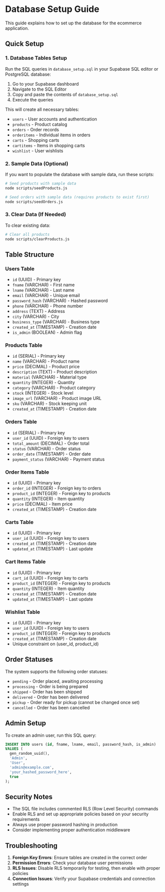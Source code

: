 # Database Setup Guide

This guide explains how to set up the database for the ecommerce application.

## Quick Setup

### 1. Database Tables Setup

Run the SQL queries in `database_setup.sql` in your Supabase SQL editor or PostgreSQL database:

1. Go to your Supabase dashboard
2. Navigate to the SQL Editor
3. Copy and paste the contents of `database_setup.sql`
4. Execute the queries

This will create all necessary tables:

- `users` - User accounts and authentication
- `products` - Product catalog
- `orders` - Order records
- `orderitems` - Individual items in orders
- `carts` - Shopping carts
- `cartitems` - Items in shopping carts
- `wishlist` - User wishlists

### 2. Sample Data (Optional)

If you want to populate the database with sample data, run these scripts:

```bash
# Seed products with sample data
node scripts/seedProducts.js

# Seed orders with sample data (requires products to exist first)
node scripts/seedOrders.js
```

### 3. Clear Data (If Needed)

To clear existing data:

```bash
# Clear all products
node scripts/clearProducts.js
```

## Table Structure

### Users Table

- `id` (UUID) - Primary key
- `fname` (VARCHAR) - First name
- `lname` (VARCHAR) - Last name
- `email` (VARCHAR) - Unique email
- `password_hash` (VARCHAR) - Hashed password
- `phone` (VARCHAR) - Phone number
- `address` (TEXT) - Address
- `city` (VARCHAR) - City
- `business_type` (VARCHAR) - Business type
- `created_at` (TIMESTAMP) - Creation date
- `is_admin` (BOOLEAN) - Admin flag

### Products Table

- `id` (SERIAL) - Primary key
- `name` (VARCHAR) - Product name
- `price` (DECIMAL) - Product price
- `description` (TEXT) - Product description
- `material` (VARCHAR) - Material type
- `quantity` (INTEGER) - Quantity
- `category` (VARCHAR) - Product category
- `stock` (INTEGER) - Stock level
- `image_url` (VARCHAR) - Product image URL
- `sku` (VARCHAR) - Stock keeping unit
- `created_at` (TIMESTAMP) - Creation date

### Orders Table

- `id` (SERIAL) - Primary key
- `user_id` (UUID) - Foreign key to users
- `total_amount` (DECIMAL) - Order total
- `status` (VARCHAR) - Order status
- `order_date` (TIMESTAMP) - Order date
- `payment_status` (VARCHAR) - Payment status

### Order Items Table

- `id` (UUID) - Primary key
- `order_id` (INTEGER) - Foreign key to orders
- `product_id` (INTEGER) - Foreign key to products
- `quantity` (INTEGER) - Item quantity
- `price` (DECIMAL) - Item price
- `created_at` (TIMESTAMP) - Creation date

### Carts Table

- `id` (UUID) - Primary key
- `user_id` (UUID) - Foreign key to users
- `created_at` (TIMESTAMP) - Creation date
- `updated_at` (TIMESTAMP) - Last update

### Cart Items Table

- `id` (UUID) - Primary key
- `cart_id` (UUID) - Foreign key to carts
- `product_id` (INTEGER) - Foreign key to products
- `quantity` (INTEGER) - Item quantity
- `created_at` (TIMESTAMP) - Creation date
- `updated_at` (TIMESTAMP) - Last update

### Wishlist Table

- `id` (UUID) - Primary key
- `user_id` (UUID) - Foreign key to users
- `product_id` (INTEGER) - Foreign key to products
- `created_at` (TIMESTAMP) - Creation date
- Unique constraint on (user_id, product_id)

## Order Statuses

The system supports the following order statuses:

- `pending` - Order placed, awaiting processing
- `processing` - Order is being prepared
- `shipped` - Order has been shipped
- `delivered` - Order has been delivered
- `pickup` - Order ready for pickup (cannot be changed once set)
- `cancelled` - Order has been cancelled

## Admin Setup

To create an admin user, run this SQL query:

```sql
INSERT INTO users (id, fname, lname, email, password_hash, is_admin)
VALUES (
  gen_random_uuid(),
  'Admin',
  'User',
  'admin@example.com',
  'your_hashed_password_here',
  true
);
```

## Security Notes

- The SQL file includes commented RLS (Row Level Security) commands
- Enable RLS and set up appropriate policies based on your security requirements
- Always use proper password hashing in production
- Consider implementing proper authentication middleware

## Troubleshooting

1. **Foreign Key Errors**: Ensure tables are created in the correct order
2. **Permission Errors**: Check your database user permissions
3. **RLS Issues**: Disable RLS temporarily for testing, then enable with proper policies
4. **Connection Issues**: Verify your Supabase credentials and connection settings
